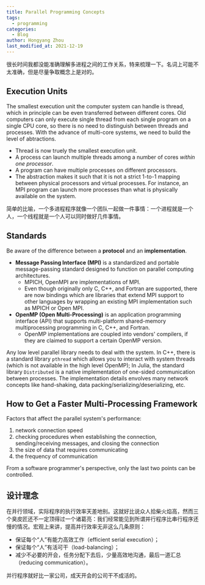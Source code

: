 ```yaml
---
title: Parallel Programming Concepts
tags:
  - programming
categories:
  - Blog
author: Hongyang Zhou
last_modified_at: 2021-12-19
---
```


很长时间我都没能准确理解多进程之间的工作关系，特来梳理一下。名词上可能不太准确，但是尽量争取概念上是对的。

## Execution Units

The smallest execution unit the computer system can handle is thread, which in principle can be even transferred between different cores. Old computers can only execute single thread from each single program on a single CPU core, so there is no need to distinguish between threads and processes.
With the advance of multi-core systems, we need to build the level of abtractions.

* Thread is now truely the smallest execution unit.
* A process can launch multiple threads among a number of cores *within one processor*.
* A program can have multiple processes on different processors.
* The abstraction makes it such that it is not a strict 1-to-1 mapping between physical processors and virtual processes. For instance, an MPI program can launch more processes than what is physically available on the system.

简单的比喻，一个多进程程序就像一个团队一起做一件事情：一个进程就是一个人，一个线程就是一个人可以同时做好几件事情。

## Standards

Be aware of the difference between a **protocol** and an **implementation**.

* **Message Passing Interface (MPI)** is a standardized and portable message-passing standard designed to function on parallel computing architectures.
  * MPICH, OpenMPI are implementations of MPI.
  * Even though originally only C, C++, and Fortran are supported, there are now bindings which are libraries that extend MPI support to other languages by wrapping an existing MPI implementation such as MPICH or Open MPI.
* **OpenMP (Open Multi-Processing)** is an application programming interface (API) that supports multi-platform shared-memory multiprocessing programming in C, C++, and Fortran.
  * OpenMP implementations are coupled into vendors' compilers, if they are claimed to support a certain OpenMP version.

Any low level parallel library needs to deal with the system. In C++, there is a standard library `pthread` which allows you to interact with system threads (which is not available in the high level OpenMP); In Julia, the standard library `Distributed` is a native implementation of one-sided communication between processes. The implementation details envolves many network concepts like hand-shaking, data packing/serializing/deserializing, etc.

## How to Get a Faster Multi-Processing Framework

Factors that affect the parallel system's performance:

1. network connection speed
2. checking procedures when establishing the connection, sending/receiving messages, and closing the connection
3. the size of data that requires communicating
4. the frequency of communication

From a software programmer's perspective, only the last two points can be controlled.

## 设计理念

在并行领域，实际程序的执行效率天差地别。这就好比说众人拾柴火焰高，然而三个臭皮匠还不一定顶得过一个诸葛亮：我们经常能见到所谓并行程序比串行程序还慢的情况。宏观上来讲，提高并行效率无非这么几条原则：

* 保证每个“人”有能力高效工作（efficient serial execution）；
* 保证每个“人”有活可干（load-balancing）；
* 减少不必要的开会，任务分配下去后，少量高效地沟通，最后一道汇总（reducing communication）。

并行程序就好比一家公司，成天开会的公司干不成活的。
